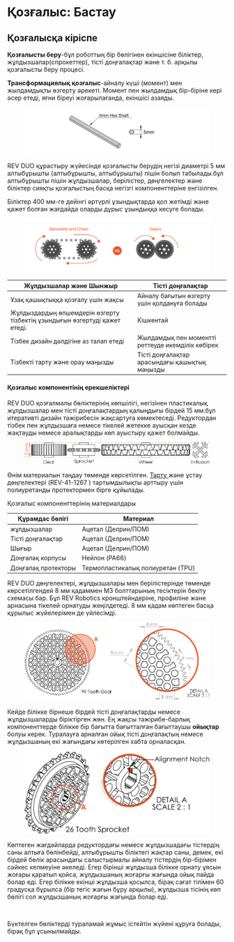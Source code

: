 # Қозғалыс: Бастау

## Қозғалысқа кіріспе

**Қозғалысты беру**-бұл роботтың бір бөлігінен екіншісіне біліктер, жұлдызшалар(спрокеттер), тісті доңғалақтар және т. б. арқылы қозғалысты беру процесі.

**Трансформациялық қозғалыс**-айналу күші (момент) мен жылдамдықты өзгерту әрекеті. Момент пен жылдамдық бір-біріне кері әсер етеді, яғни біреуі жоғарылағанда, екіншісі азаяды.

<figure><img src="../../.gitbook/assets/image (8).png" alt=""><figcaption></figcaption></figure>

REV DUO құрастыру жүйесінде қозғалысты берудің негізі диаметрі 5 мм алтыбұрышты (алтыбұрышты, алтыбұрышты) пішін болып табылады.бұл алтыбұрышты пішін жұлдызшалар, берілістер, дөңгелектер және біліктер сияқты қозғалыстың басқа негізгі компоненттеріне енгізілген.

Біліктер 400 мм-ге дейінгі әртүрлі ұзындықтарда қол жетімді және қажет болған жағдайда оларды дұрыс ұзындыққа кесуге болады.

<figure><img src="../../.gitbook/assets/image (13) (1) (1) (1) (1) (1) (2).png" alt=""><figcaption></figcaption></figure>

| Жұлдызшалар және Шынжыр                                                    | Тісті доңғалақтар                                 |
| -------------------------------------------------------------------------- | ------------------------------------------------- |
| Ұзақ қашықтыққа қозғалу үшін жақсы                                         | Айналу бағытын өзгерту үшін қолдануға болады      |
| Жұлдыздардың өлшемдерін өзгерту тізбектің ұзындығын өзгертуді қажет етеді. | Кішкентай                                         |
| Тізбек дизайн дәлдігіне аз талап етеді                                     | Жылдамдық пен моментті реттеуде икемділік көбірек |
| Тізбекті тарту және орау маңызды                                           | Тісті доңғалақтар арасындағы қашықтық маңызды     |

#### Қозғалыс компонентінің ерекшеліктері <a href="#motion-component-features" id="motion-component-features"></a>

REV DUO қозғалмалы бөліктерінің көпшілігі, негізінен пластикалық жұлдызшалар мен тісті доңғалақтардың қалыңдығы бірдей 15 мм.бұл итеративті дизайн тәжірибесін жақсартуға көмектеседі. Редуктордан тізбек пен жұлдызшаға немесе тікелей жетекке ауысқан кезде жақтауды немесе аралықтарды көп ауыстыру қажет болмайды.

<figure><img src="../../.gitbook/assets/image (12).png" alt=""><figcaption></figcaption></figure>

Өнім материалын таңдау төменде көрсетілген. [Тарту ](https://www.revrobotics.com/rev-for-ftc/motion/wheels-hubs-adapters/wheels/)және ұстау дөңгелектері (REV-41-1267 ) тартымдылықты арттыру үшін полиуретанды протектормен бірге құйылады.

Қозғалыс компоненттерінің материалдары

| Құрамдас бөлігі     | Материал                          |
| ------------------- | --------------------------------- |
| жұлдызшалар         | Ацетал (Делрин/ПОМ)               |
| Тісті доңғалақтар   | Ацетал (Делрин/ПОМ)               |
| Шығыр               | Ацетал (Делрин/ПОМ)               |
| Доңғалақ корпусы    | Нейлон (PA66)                     |
| Доңғалақ протекторы | Термопластикалық полиуретан (TPU) |

REV DUO дөңгелектері, жұлдызшалары мен берілістерінде төменде көрсетілгендей 8 мм қадаммен M3 болттарының тесіктерін бекіту схемасы бар. Бұл REV Robotics кронштейндеріне, профиліне және арнасына тікелей орнатуды жеңілдетеді. 8 мм қадам көптеген басқа құрылыс жүйелерімен де үйлесімді.

<figure><img src="../../.gitbook/assets/image (9).png" alt=""><figcaption></figcaption></figure>

Кейде білікке бірнеше бірдей тісті доңғалақтарды немесе жұлдызшаларды біріктірген жөн. Ең жақсы тәжірибе-барлық компоненттерде білікке бір бағытта бағытталған бағыттаушы **ойықтар** болуы керек. Туралауға арналған ойық тісті доңғалақтың немесе жұлдызшаның екі жағындағы көтерілген хабта орналасқан.

<figure><img src="../../.gitbook/assets/image (7).png" alt=""><figcaption></figcaption></figure>

Көптеген жағдайларда редуктордағы немесе жұлдызшадағы тістердің саны алтыға бөлінбейді, алтыбұрышты біліктегі жақтар саны, демек, екі бірдей бөлік арасындағы салыстырмалы айналу тістердің бір-бірімен сәйкес келмеуіне әкеледі. Егер бірінші жұлдызша білікке орнату ұясын жоғары қаратып қойса, жұлдызшаның жоғарғы жағында ойық пайда болар еді. Егер білікке екінші жұлдызша қосылса, бірақ сағат тілімен 60 градусқа бұрылса (бір тегіс жағын бұру арқылы), жұлдызша тісінің көп бөлігі сол жұлдызшаның жоғарғы жағында болар еді.

<figure><img src="https://2589213514-files.gitbook.io/~/files/v0/b/gitbook-legacy-files/o/assets%2F-M5yw0n8IneF5-9ybLjT%2F-M8prG9OBqZu3a21qRCA%2F-M8pubv0wpi7aytPw2Rq%2Falignment%20notch.png?alt=media&#x26;token=66991c98-64f6-4272-8379-ffb4b3a67248" alt=""><figcaption></figcaption></figure>

Бүктелген бөліктерді тураламай жұмыс істейтін жүйені құруға болады, бірақ бұл ұсынылмайды.
